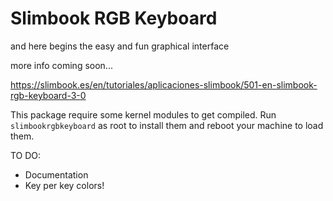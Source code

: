 # Slimbook RGB Keyboard
and here begins the easy and fun graphical interface

more info coming soon...

https://slimbook.es/en/tutoriales/aplicaciones-slimbook/501-en-slimbook-rgb-keyboard-3-0

This package require some kernel modules to get compiled.
Run `slimbookrgbkeyboard` as root to install them and reboot your machine to load them.

TO DO:

- Documentation
- Key per key colors!
